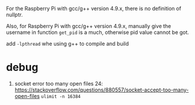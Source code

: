 For the Raspberry Pi with gcc/g++ version 4.9.x, there is no definition of nullptr.

Also, for Raspberry Pi with gcc/g++ version 4.9.x, manually give the username in function `get_pid` is a much, otherwise pid value cannot be got. 

add `-lpthread` whe using g++ to compile and build

# debug

1. socket error too many open files 24:
https://stackoverflow.com/questions/880557/socket-accept-too-many-open-files
`ulimit -n 16384`
